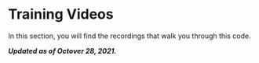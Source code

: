 # Training Videos
In this section, you will find the recordings that walk you through this code.

**_Updated as of Octover 28, 2021._**
